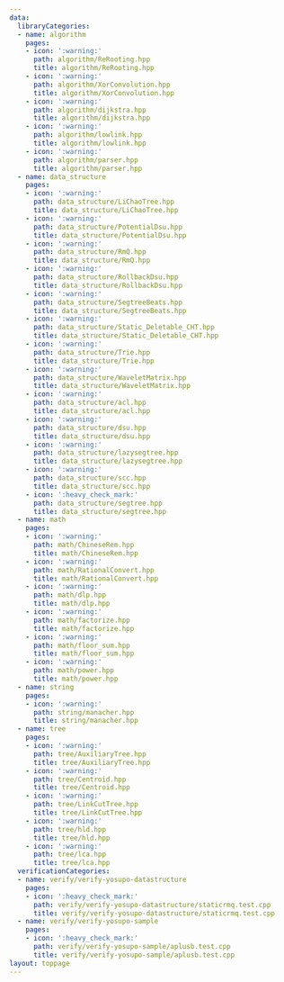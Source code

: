 ```yaml
---
data:
  libraryCategories:
  - name: algorithm
    pages:
    - icon: ':warning:'
      path: algorithm/ReRooting.hpp
      title: algorithm/ReRooting.hpp
    - icon: ':warning:'
      path: algorithm/XorConvolution.hpp
      title: algorithm/XorConvolution.hpp
    - icon: ':warning:'
      path: algorithm/dijkstra.hpp
      title: algorithm/dijkstra.hpp
    - icon: ':warning:'
      path: algorithm/lowlink.hpp
      title: algorithm/lowlink.hpp
    - icon: ':warning:'
      path: algorithm/parser.hpp
      title: algorithm/parser.hpp
  - name: data_structure
    pages:
    - icon: ':warning:'
      path: data_structure/LiChaoTree.hpp
      title: data_structure/LiChaoTree.hpp
    - icon: ':warning:'
      path: data_structure/PotentialDsu.hpp
      title: data_structure/PotentialDsu.hpp
    - icon: ':warning:'
      path: data_structure/RmQ.hpp
      title: data_structure/RmQ.hpp
    - icon: ':warning:'
      path: data_structure/RollbackDsu.hpp
      title: data_structure/RollbackDsu.hpp
    - icon: ':warning:'
      path: data_structure/SegtreeBeats.hpp
      title: data_structure/SegtreeBeats.hpp
    - icon: ':warning:'
      path: data_structure/Static_Deletable_CHT.hpp
      title: data_structure/Static_Deletable_CHT.hpp
    - icon: ':warning:'
      path: data_structure/Trie.hpp
      title: data_structure/Trie.hpp
    - icon: ':warning:'
      path: data_structure/WaveletMatrix.hpp
      title: data_structure/WaveletMatrix.hpp
    - icon: ':warning:'
      path: data_structure/acl.hpp
      title: data_structure/acl.hpp
    - icon: ':warning:'
      path: data_structure/dsu.hpp
      title: data_structure/dsu.hpp
    - icon: ':warning:'
      path: data_structure/lazysegtree.hpp
      title: data_structure/lazysegtree.hpp
    - icon: ':warning:'
      path: data_structure/scc.hpp
      title: data_structure/scc.hpp
    - icon: ':heavy_check_mark:'
      path: data_structure/segtree.hpp
      title: data_structure/segtree.hpp
  - name: math
    pages:
    - icon: ':warning:'
      path: math/ChineseRem.hpp
      title: math/ChineseRem.hpp
    - icon: ':warning:'
      path: math/RationalConvert.hpp
      title: math/RationalConvert.hpp
    - icon: ':warning:'
      path: math/dlp.hpp
      title: math/dlp.hpp
    - icon: ':warning:'
      path: math/factorize.hpp
      title: math/factorize.hpp
    - icon: ':warning:'
      path: math/floor_sum.hpp
      title: math/floor_sum.hpp
    - icon: ':warning:'
      path: math/power.hpp
      title: math/power.hpp
  - name: string
    pages:
    - icon: ':warning:'
      path: string/manacher.hpp
      title: string/manacher.hpp
  - name: tree
    pages:
    - icon: ':warning:'
      path: tree/AuxiliaryTree.hpp
      title: tree/AuxiliaryTree.hpp
    - icon: ':warning:'
      path: tree/Centroid.hpp
      title: tree/Centroid.hpp
    - icon: ':warning:'
      path: tree/LinkCutTree.hpp
      title: tree/LinkCutTree.hpp
    - icon: ':warning:'
      path: tree/hld.hpp
      title: tree/hld.hpp
    - icon: ':warning:'
      path: tree/lca.hpp
      title: tree/lca.hpp
  verificationCategories:
  - name: verify/verify-yosupo-datastructure
    pages:
    - icon: ':heavy_check_mark:'
      path: verify/verify-yosupo-datastructure/staticrmq.test.cpp
      title: verify/verify-yosupo-datastructure/staticrmq.test.cpp
  - name: verify/verify-yosupo-sample
    pages:
    - icon: ':heavy_check_mark:'
      path: verify/verify-yosupo-sample/aplusb.test.cpp
      title: verify/verify-yosupo-sample/aplusb.test.cpp
layout: toppage
---
```

